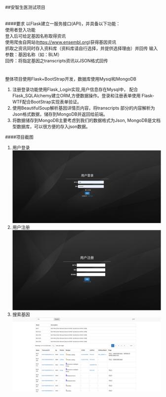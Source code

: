 ##安智生医测试项目
######
####要求
以Flask建立一服务接口(API)，并具备以下功能：  
使用者登入功能  
登入后可给定基因名称取得资讯  
使用爬虫自网站(https://www.ensembl.org)获得基因资讯  
抓取之资讯同时存入资料库（资料库请自行选择，并提供选择理由）并回传
输入参数：基因名称（如：BLM）  
回传：将指定基因之transcripts资讯以JSON格式回传

#

整体项目使用Flask+BootStrap开发，数据库使用Mysql和MongoDB
1. 注册登录功能使用Flask_Login实现,用户信息存在Mysql中，
配合Flask_SQLAlchemy建立ORM,方便数据操作。登录和注册表单使用
Flask-WTF配合BootStrap实现表单验证。
2. 使用BeautifulSoup解析基因详情页内容，将transcripts
部分的内容解析为Json格式数据，储存到MongoDB并返回给前端。
3. 将数据储存到MongoDB主要考虑到我们的数据格式为Json,
MongoDB是文档型数据库，可以很方便的存入json数据。


####项目截图
1. 用户登录
![用户登录](https://github.com/jiaojianglong/anzhi/blob/master/app/static/image/20190805152716.png?raw=true)
2. 用户注册
![用户注册](https://github.com/jiaojianglong/anzhi/blob/master/app/static/image/20190805152740.png?raw=true)
3. 搜索基因
![搜索基因](https://github.com/jiaojianglong/anzhi/blob/master/app/static/image/20190805153000.png?raw=true)